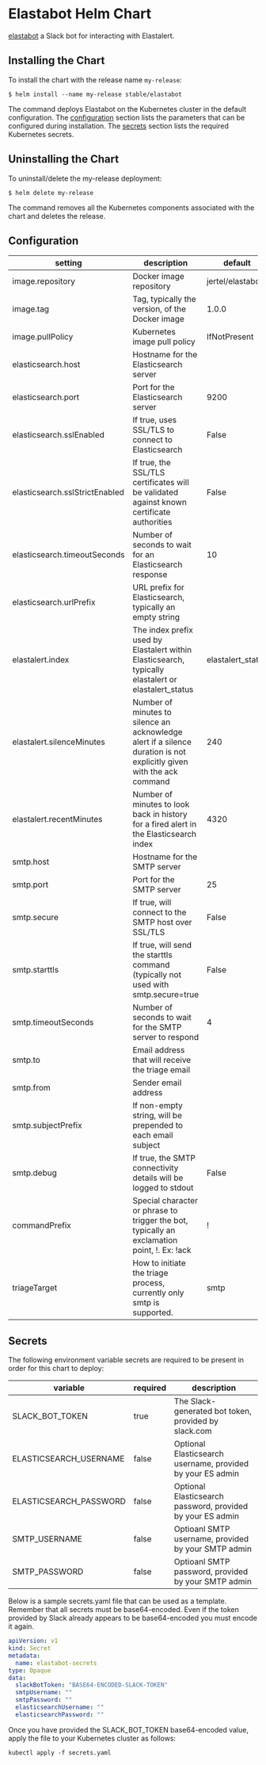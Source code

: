 # Elastabot Helm Chart

[elastabot](https://github.com/jertel/elastabot) a Slack bot for interacting with Elastalert.

## Installing the Chart

To install the chart with the release name `my-release`:

```console
$ helm install --name my-release stable/elastabot
```

The command deploys Elastabot on the Kubernetes cluster in the default configuration. The [configuration](#configuration) section lists the parameters that can be configured during installation. The [secrets](#secrets) section lists the required Kubernetes secrets.

## Uninstalling the Chart

To uninstall/delete the my-release deployment:

```console
$ helm delete my-release
```

The command removes all the Kubernetes components associated with the chart and deletes the release.

## Configuration

| setting                        | description                                                                                                           | default
|--------------------------------|-----------------------------------------------------------------------------------------------------------------------|----------
| image.repository               | Docker image repository                                                                                               | jertel/elastabot
| image.tag                      | Tag, typically the version, of the Docker image                                                                       | 1.0.0
| image.pullPolicy               | Kubernetes image pull policy                                                                                          | IfNotPresent
| elasticsearch.host             | Hostname for the Elasticsearch server                                                                                 |
| elasticsearch.port             | Port for the Elasticsearch server                                                                                     | 9200
| elasticsearch.sslEnabled       | If true, uses SSL/TLS to connect to Elasticsearch                                                                     | False
| elasticsearch.sslStrictEnabled | If true, the SSL/TLS certificates will be validated against known certificate authorities                             | False
| elasticsearch.timeoutSeconds   | Number of seconds to wait for an Elasticsearch response                                                               | 10
| elasticsearch.urlPrefix        | URL prefix for Elasticsearch, typically an empty string                                                               |
| elastalert.index               | The index prefix used by Elastalert within Elasticsearch, typically elastalert or elastalert_status                   | elastalert_status
| elastalert.silenceMinutes      | Number of minutes to silence an acknowledge alert if a silence duration is not explicitly given with the ack command  | 240
| elastalert.recentMinutes       | Number of minutes to look back in history for a fired alert in the Elasticsearch index                                | 4320
| smtp.host                      | Hostname for the SMTP server                                                                                          |
| smtp.port                      | Port for the SMTP server                                                                                              | 25
| smtp.secure                    | If true, will connect to the SMTP host over SSL/TLS                                                                   | False
| smtp.starttls                  | If true, will send the starttls command (typically not used with smtp.secure=true                                     | False
| smtp.timeoutSeconds            | Number of seconds to wait for the SMTP server to respond                                                              | 4
| smtp.to                        | Email address that will receive the triage email                                                                      |
| smtp.from                      | Sender email address                                                                                                  |
| smtp.subjectPrefix             | If non-empty string, will be prepended to each email subject                                                          |
| smtp.debug                     | If true, the SMTP connectivity details will be logged to stdout                                                       | False
| commandPrefix                  | Special character or phrase to trigger the bot, typically an exclamation point, !. Ex: !ack                           | !
| triageTarget                   | How to initiate the triage process, currently only smtp is supported.                                                 | smtp

## Secrets

The following environment variable secrets are required to be present in order for this chart to deploy:

| variable               | required | description 
|------------------------|----------|------------
| SLACK_BOT_TOKEN        | true  | The Slack-generated bot token, provided by slack.com
| ELASTICSEARCH_USERNAME | false | Optional Elasticsearch username, provided by your ES admin
| ELASTICSEARCH_PASSWORD | false | Optional Elasticsearch password, provided by your ES admin
| SMTP_USERNAME          | false | Optioanl SMTP username, provided by your SMTP admin
| SMTP_PASSWORD          | false | Optioanl SMTP password, provided by your SMTP admin

Below is a sample secrets.yaml file that can be used as a template. Remember that all secrets must be base64-encoded. Even if the token provided by Slack already appears to be base64-encoded you must encode it again.

```yaml
apiVersion: v1
kind: Secret
metadata:
  name: elastabot-secrets
type: Opaque
data:
  slackBotToken: "BASE64-ENCODED-SLACK-TOKEN"
  smtpUsername: ""
  smtpPassword: ""
  elasticsearchUsername: ""
  elasticsearchPassword: ""
```

Once you have provided the SLACK_BOT_TOKEN base64-encoded value, apply the file to your Kubernetes cluster as follows:

```console
kubectl apply -f secrets.yaml
```